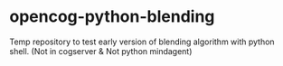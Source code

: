 # opencog-python-blending
Temp repository to test early version of blending algorithm with python shell. (Not in cogserver &amp; Not python mindagent)

